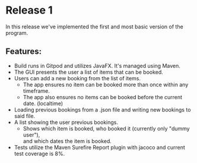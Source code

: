 # Release 1

In this release we've implemented the first and most basic version of the program.

## Features:
 - Build runs in Gitpod and utilizes JavaFX. It's managed using Maven.
 - The GUI presents the user a list of items that can be booked.
 - Users can add a new booking from the list of items.
    - The app ensures no item can be booked more than once within any timeframe.
    - The app also ensures no items can be booked before the current date. (localtime)
- Loading previous bookings from a .json file and writing new bookings to said file.
- A list showing the user previous bookings.
    - Shows which item is booked, who booked it (currently only "dummy user"),  
    and which dates the item is booked.
- Tests utilize the Maven Surefire Report plugin with jacoco and current test coverage is 8%.
